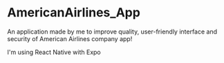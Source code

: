# AmericanAirlines_App
An application made by me to improve quality, user-friendly interface and 
security of American Airlines company app!

I'm using React Native with Expo
